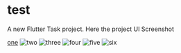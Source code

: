 # test

A new Flutter Task project.
Here the project UI Screenshot

[one](https://github.com/MahmudulHasan08/Flutter-Test/assets/73518410/f91a3af2-2fde-46f6-a3d7-5ce6cd665114)
![two](https://github.com/MahmudulHasan08/Flutter-Test/assets/73518410/33d072c6-7e42-4754-94dd-9e75d4ae028d)
![three](https://github.com/MahmudulHasan08/Flutter-Test/assets/73518410/254a1a1a-a103-43c1-ac5a-eb0c5b3282a9)
![four](https://github.com/MahmudulHasan08/Flutter-Test/assets/73518410/54680042-1e8e-40c5-9345-354803820ced)
![five](https://github.com/MahmudulHasan08/Flutter-Test/assets/73518410/343e9e72-4ba0-443e-a2e1-5e25a7d05b31)
![six](https://github.com/MahmudulHasan08/Flutter-Test/assets/73518410/c466c8a0-95b7-400b-bcdd-31daefcdf5e0)
